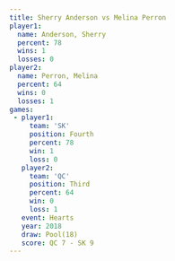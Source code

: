 ```yaml
---
title: Sherry Anderson vs Melina Perron
player1:                
  name: Anderson, Sherry
  percent: 78           
  wins: 1               
  losses: 0             
player2:                
  name: Perron, Melina  
  percent: 64           
  wins: 0               
  losses: 1             
games:
 - player1:          
     team: 'SK'      
     position: Fourth
     percent: 78     
     win: 1          
     loss: 0         
   player2:         
     team: 'QC'     
     position: Third
     percent: 64    
     win: 0         
     loss: 1        
   event: Hearts     
   year: 2018        
   draw: Pool(18)    
   score: QC 7 - SK 9
---
```

